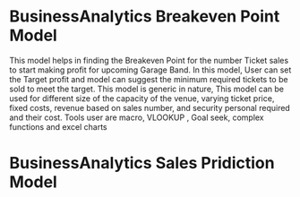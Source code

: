 # BusinessAnalytics Breakeven Point Model
This model helps in finding the Breakeven Point for the number Ticket sales to start making profit for upcoming Garage Band.
In this model, User can set the Target profit and model can suggest the minimum required tickets to be sold to meet the target.
This model is generic in nature, This model can be used for different size of the capacity of the venue, varying ticket price,
fixed costs, revenue based on sales number, and security personal required and their cost. Tools user are macro, VLOOKUP , 
Goal seek, complex functions and excel charts

# BusinessAnalytics Sales Pridiction Model
